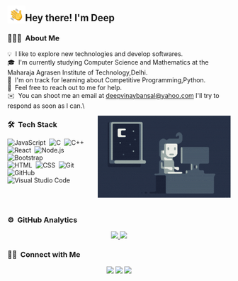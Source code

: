 <img alt="Night Coding" src="./assets/Hand%20Wave.gif" width='40' align="left"/><h2>Hey there! I'm Deep</h2>

### 👨🏻‍💻 &nbsp;About Me

💡 &nbsp;I like to explore new technologies and develop softwares.\
🎓 &nbsp;I'm currently studying Computer Science and Mathematics at the Maharaja Agrasen Institute of Technology,Delhi.\
🌱 &nbsp;I'm on track for learning about Competitive Programming,Python.\
💬 &nbsp;Feel free to reach out to me for help.\
✉️ &nbsp;You can shoot me an email at deepvinaybansal@yahoo.com I'll try to respond as soon as I can.\

<img alt="Night Coding" src="./assets/Night-Coding.gif" align="right"/>

### 🛠 &nbsp;Tech Stack

![JavaScript](https://img.shields.io/badge/-JavaScript-05122A?style=flat&logo=javascript)&nbsp;
![C](https://img.shields.io/badge/-C-05122A?style=flat&logo=C&logoColor=A8B9CC)&nbsp;
![C++](https://img.shields.io/badge/-C++-05122A?style=flat&logo=C%2B%2B&logoColor=00599C)&nbsp;
![React](https://img.shields.io/badge/-React-05122A?style=flat&logo=react)&nbsp;
![Node.js](https://img.shields.io/badge/-Node.js-05122A?style=flat&logo=node.js)&nbsp;
![Bootstrap](https://img.shields.io/badge/-Bootstrap-05122A?style=flat&logo=bootstrap&logoColor=563D7C)\
![HTML](https://img.shields.io/badge/-HTML-05122A?style=flat&logo=HTML5)&nbsp;
![CSS](https://img.shields.io/badge/-CSS-05122A?style=flat&logo=CSS3&logoColor=1572B6)&nbsp;
![Git](https://img.shields.io/badge/-Git-05122A?style=flat&logo=git)&nbsp;
![GitHub](https://img.shields.io/badge/-GitHub-05122A?style=flat&logo=github)&nbsp;
![Visual Studio Code](https://img.shields.io/badge/-Visual%20Studio%20Code-05122A?style=flat&logo=visual-studio-code&logoColor=007ACC)&nbsp;

<br></br>
### ⚙️ &nbsp;GitHub Analytics

<p align="center">
<a href="https://github.com/deep-bansal">
  <img height="180em" src="https://github-readme-stats-eight-theta.vercel.app/api?username=deep-bansal&show_icons=true&theme=algolia&include_all_commits=true&count_private=true"/>
  <img height="180em" src="https://github-readme-stats-eight-theta.vercel.app/api/top-langs/?username=deep-bansal&layout=compact&langs_count=8&theme=algolia"/>
</a>
</p>

### 🤝🏻 &nbsp;Connect with Me

<p align="center">
<a href="https://linkedin.com/in/deep-bansal"><img src="https://img.shields.io/badge/DeepBansal-0077B5?style=flat&logo=Linkedin&logoColor=white"/></a>
<a href="mailto:deepvinaybansal@yahoo.com"><img src="https://img.shields.io/badge/-deepvinaybansal@yahoo.com-D14836?style=flat&logo=Gmail&logoColor=white"/></a>
<a href="https://www.instagram.com/deep__bansal_/"><img src="https://img.shields.io/badge/DeepBansal-E4405F?style=flat&logo=Instagram&logoColor=white"/></a>
</p>

